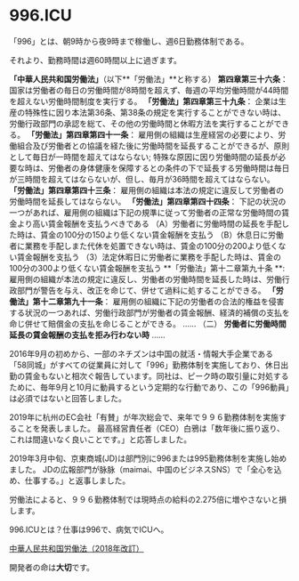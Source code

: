 996.ICU
===

「996」とは、朝9時から夜9時まで稼働し、週6日勤務体制である。

それより、勤務時間は週60時間以上に過ぎます。

**「中華人民共和国労働法」**（以下**「労働法」**と称する） **第四章第三十六条**：
国家は労働者の毎日の労働時間が8時間を超えず、毎週の平均労働時間が44時間を超えない労働時間制度を実行する。
**「労働法」第四章第三十九条**：
企業は生産の特殊性に因り本法第36条、第38条の規定を実行することができない時は、労働行政部門の承認を総て、その他の労働時間と休暇方法を実行することができる。
**「労働法」第四章第四十一条**：
雇用側の組織は生産経営の必要により、労働組合及び労働者との協議を経た後に労働時間を延長することができるが、原則として毎日が一時間を超えてはならない;
特殊な原因に因り労働時間の延長が必要な時は、労働者の身体健康を保障するとの条件の下で延長する労働時間は毎日が三時間を超えてはならないが、但し、毎月が36時間を超えてはならない。
**「労働法」第四章第四十三条**：
雇用側の組織は本法の規定に違反して労働者の労働時間を延長してはならない。
**「労働法」第四章第四十四条**：
下記の状況の一つがあれば、雇用側の組織は下記の規準に従って労働者の正常な労働時間の賃金より高い賃金報酬を支払うべきである
  （A）労働者に労働時間の延長を手配した時は、賃金の100分の150より低くない賃金報酬を支払う
  （B）休息日に労働者に業務を手配しまた代休を処置できない時は、賃金の100分の200より低くない賃金報酬を支払う
  （3）法定休暇日に労働者に業務を手配した時は、賃金の100分の300より低くない賃金報酬を支払う
**「労働法」第十二章第九十条 **:
雇用側の組織が本法の規定に違反し、労働者の労働時間を延長した時は、労働行政部門が警告を与え、改正を命じて、併せて過料に処することができる。
**「労働法」第十二章第九十一条**：
雇用側の組織に下記の労働者の合法的権益を侵害する状況の一つあれば、労働行政部門が労働者の賃金報酬、経済的補償の支払を命じ併せて賠償金の支払を命じることができる。
  ……
 （二） **労働者に労働時間延長の賃金報酬の支払を拒み行わない時**
  ……

2016年9月の初めから、一部のネチズンは中国の就活・情報大手企業である「58同城」がすべての従業員に対して「996」勤務体制を実施しており、休日出勤の賃金もないと相次ぐ報告しています。同社は、ピーク時の取引量に対処するために、毎年9月と10月に動員するという定期的な行動であり、この「996動員」は必須ではないと回答しました。

2019年に杭州のEC会社「有賛」が年次総会で、来年で９９６勤務体制を実施することを発表しました。
最高経営責任者（CEO）白鴉は「数年後に振り返り、これは間違いなく良いことです。」と応答しました。

2019年3月中旬、京東商城(JD)は部門別に996または995勤務体制を実施し始めました。
JDの広報部門が脉脉（maimai、中国のビジネスSNS）で「全心を込め、仕事する。」と返事しました。

労働法によると、９９６勤務体制では現時点の給料の2.275倍に増やさないと損します。

996.ICUとは？仕事は996で、病気でICUへ。

[中華人民共和国労働法（2018年改訂）](http://www.npc.gov.cn/npc/xinwen/2019-01/07/content_2070261.htm )

開発者の命は**大切**です。
